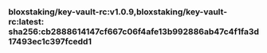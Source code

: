 ### bloxstaking/key-vault-rc:v1.0.9,bloxstaking/key-vault-rc:latest: sha256:cb2888614147cf667c06f4afe13b992886ab47c4f1fa3d17493ec1c397fcedd1
